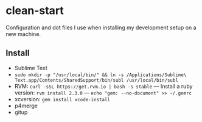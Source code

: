 # clean-start

Configuration and dot files I use when installing my development setup on a new machine.

## Install

- Sublime Text
- `sudo mkdir -p "/usr/local/bin/" && ln -s /Applications/Sublime\ Text.app/Contents/SharedSupport/bin/subl /usr/local/bin/subl`
- RVM: `curl -sSL https://get.rvm.io | bash -s stable`
— Install a ruby version: `rvm install 2.3.0`
— `echo "gem: --no-document" >> ~/.gemrc`
- xcversion: `gem install xcode-install`
- p4merge
- gitup
